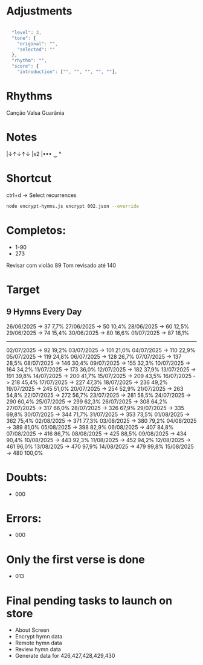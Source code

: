 # Adjustments

```js

  "level": 3,
  "tone": {
    "original": "",
    "selected": ""
  },
  "rhythm": "",
  "score": {
    "introduction": ["", "", "", "", ""],

```

# Rhythms

Canção
Valsa
Guarânia

# Notes

|↓↑↓↑↓
|x2
|•••
‿
°

# Shortcut

ctrl+d -> Select recurrences

```sh
node encrypt-hymns.js encrypt 002.json --override
```

# Completos:

- 1-90
- 273

Revisar com violão 89
Tom revisado até 140

# Target

## 9 Hymns Every Day

26/06/2025 -> 37 7,7%
27/06/2025 -> 50 10,4%
28/06/2025 -> 60 12,5%
29/06/2025 -> 74 15,4%
30/06/2025 -> 80 16,6%
01/07/2025 -> 87 18,1%

---

02/07/2025 -> 92 19,2%
03/07/2025 -> 101 21,0%
04/07/2025 -> 110 22,9%
05/07/2025 -> 119 24,8%
06/07/2025 -> 128 26,7%
07/07/2025 -> 137 28,5%
08/07/2025 -> 146 30,4%
09/07/2025 -> 155 32,3%
10/07/2025 -> 164 34,2%
11/07/2025 -> 173 36,0%
12/07/2025 -> 182 37,9%
13/07/2025 -> 191 39,8%
14/07/2025 -> 200 41,7%
15/07/2025 -> 209 43,5%
16/07/2025 -> 218 45,4%
17/07/2025 -> 227 47,3%
18/07/2025 -> 236 49,2%
19/07/2025 -> 245 51,0%
20/07/2025 -> 254 52,9%
21/07/2025 -> 263 54,8%
22/07/2025 -> 272 56,7%
23/07/2025 -> 281 58,5%
24/07/2025 -> 290 60,4%
25/07/2025 -> 299 62,3%
26/07/2025 -> 308 64,2%
27/07/2025 -> 317 66,0%
28/07/2025 -> 326 67,9%
29/07/2025 -> 335 69,8%
30/07/2025 -> 344 71,7%
31/07/2025 -> 353 73,5%
01/08/2025 -> 362 75,4%
02/08/2025 -> 371 77,3%
03/08/2025 -> 380 79,2%
04/08/2025 -> 389 81,0%
05/08/2025 -> 398 82,9%
06/08/2025 -> 407 84,8%
07/08/2025 -> 416 86,7%
08/08/2025 -> 425 88,5%
09/08/2025 -> 434 90,4%
10/08/2025 -> 443 92,3%
11/08/2025 -> 452 94,2%
12/08/2025 -> 461 96,0%
13/08/2025 -> 470 97,9%
14/08/2025 -> 479 99,8%
15/08/2025 -> 480 100,0%

# Doubts:

- 000

# Errors:

- 000

# Only the first verse is done

- 013

# Final pending tasks to launch on store

- About Screen
- Encrypt hymn data
- Remote hymn data
- Review hymn data
- Generate data for 426,427,428,429,430
